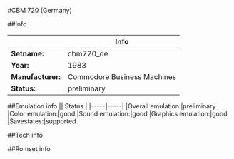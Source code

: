 #CBM 720 (Germany)

##Info

||Info|
|-----|-----|
|**Setname:**|cbm720_de
|**Year:**|1983
|**Manufacturer:**|Commodore Business Machines
|**Status:**|preliminary

##Emulation info
|| Status |
|-----|-----|
|Overall emulation:|preliminary
|Color emulation:|good
|Sound emulation:|good
|Graphics emulation:|good
|Savestates:|supported

##Tech info

##Romset info

<!--- START OF EDITED COMMENT DO NOT TOUCH TEXT ABOVE-->
